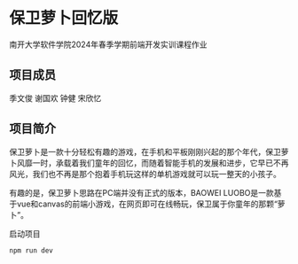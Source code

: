 # 保卫萝卜回忆版
南开大学软件学院2024年春季学期前端开发实训课程作业

## 项目成员
季文俊 谢国欢 钟健 宋欣忆

## 项目简介
保卫萝卜是一款十分轻松有趣的游戏，在手机和平板刚刚兴起的那个年代，保卫萝卜风靡一时，承载着我们童年的回忆，而随着智能手机的发展和进步，它早已不再风光，我们也不再是那个抱着手机玩这样的单机游戏就可以玩一整天的小孩子。

有趣的是，保卫萝卜思路在PC端并没有正式的版本，BAOWEI LUOBO是一款基于vue和canvas的前端小游戏，在网页即可在线畅玩，保卫属于你童年的那颗“萝卜”。   
   

启动项目
```
npm run dev
```
